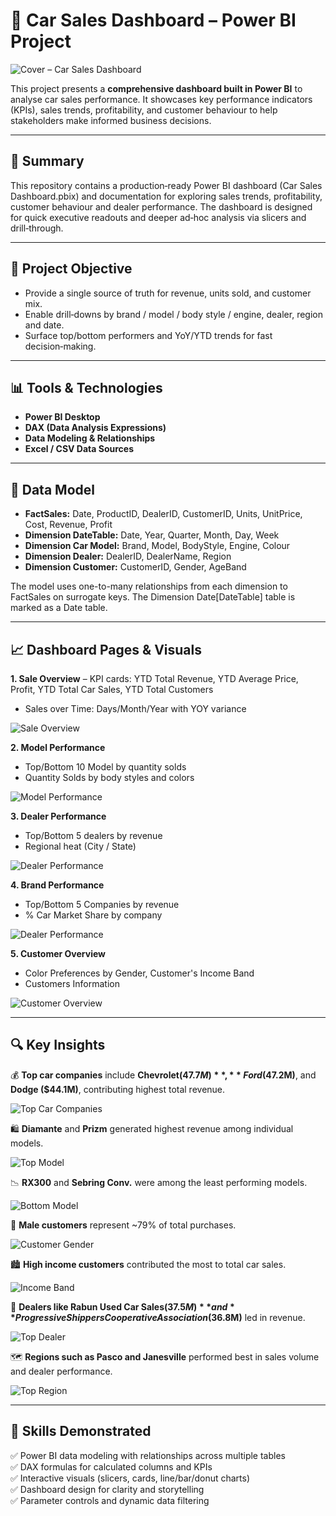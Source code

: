 # 🚗 Car Sales Dashboard – Power BI Project
![Cover – Car Sales Dashboard](assets/sales-overtime.png)

This project presents a **comprehensive dashboard built in Power BI** to analyse car sales performance. It showcases key performance indicators (KPIs), sales trends, profitability, and customer behaviour to help stakeholders make informed business decisions. 

---

## 📌 Summary

This repository contains a production‑ready Power BI dashboard (Car Sales Dashboard.pbix) and documentation for exploring sales trends, profitability, customer behaviour and dealer performance. The dashboard is designed for quick executive readouts and deeper ad‑hoc analysis via slicers and drill‑through.

---

## 🎯 Project Objective

- Provide a single source of truth for revenue, units sold, and customer mix.
- Enable drill‑downs by brand / model / body style / engine, dealer, region and date.
- Surface top/bottom performers and YoY/YTD trends for fast decision‑making.

---

## 📊 Tools & Technologies

- **Power BI Desktop**  
- **DAX (Data Analysis Expressions)**  
- **Data Modeling & Relationships**  
- **Excel / CSV Data Sources**

---

## 🧩 Data Model 

- **FactSales:** Date, ProductID, DealerID, CustomerID, Units, UnitPrice, Cost, Revenue, Profit
- **Dimension DateTable:** Date, Year, Quarter, Month, Day, Week
- **Dimension Car Model:** Brand, Model, BodyStyle, Engine, Colour
- **Dimension Dealer:** DealerID, DealerName, Region
- **Dimension Customer:** CustomerID, Gender, AgeBand

The model uses one-to-many relationships from each dimension to FactSales on surrogate keys. The Dimension Date[DateTable] table is marked as a Date table.

---

## 📈  Dashboard Pages & Visuals

**1. Sale Overview** 
   – KPI cards: YTD Total Revenue, YTD Average Price, Profit, YTD Total Car Sales, YTD Total Customers
   - Sales over Time: Days/Month/Year with YOY variance
  
  ![Sale Overview](assets/sales-overtime.png)

**2. Model Performance**
   - Top/Bottom 10 Model by quantity solds
   - Quantity Solds by body styles and colors
  
  ![Model Performance](assets/model-performance.png)

**3. Dealer Performance**
   - Top/Bottom 5 dealers by revenue
   - Regional heat (City / State)
  
  ![Dealer Performance](assets/dealer-performance.png)

**4. Brand Performance**
   - Top/Bottom 5 Companies by revenue
   - % Car Market Share by company
  
  ![Dealer Performance](assets/brand-performance.png)

**5. Customer Overview**
   - Color Preferences by Gender, Customer's Income Band
   - Customers Information
  
  ![Customer Overview](assets/customer-overview.png)

---

## 🔍 Key Insights

💰 **Top car companies** include **Chevrolet($47.7M)**, **Ford ($47.2M)**, and **Dodge ($44.1M)**, contributing highest total revenue.
   
   ![Top Car Companies](assets/top-car-company.png)

🛍️ **Diamante** and **Prizm** generated highest revenue among individual models.
   
   ![Top Model](assets/top-model.png)

📉 **RX300** and **Sebring Conv.** were among the least performing models.
   
   ![Bottom Model](assets/bottom-model.png)

🧍 **Male customers** represent ~79% of total purchases.
   
   ![Customer Gender](assets/customer-gender.png)

🏙️ **High income customers** contributed the most to total car sales.
   
   ![Income Band](assets/income-band.png)

📌 **Dealers like Rabun Used Car Sales($37.5M)** and **Progressive Shippers Cooperative Association($36.8M)** led in revenue.
   
   ![Top Dealer](assets/top-dealer.png)

🗺️ **Regions such as Pasco and Janesville** performed best in sales volume and dealer performance.
   
   ![Top Region](assets/region.png)

---

## 🧠 Skills Demonstrated

 ✅ Power BI data modeling with relationships across multiple tables  
 ✅ DAX formulas for calculated columns and KPIs  
 ✅ Interactive visuals (slicers, cards, line/bar/donut charts)  
 ✅ Dashboard design for clarity and storytelling  
 ✅ Parameter controls and dynamic data filtering




